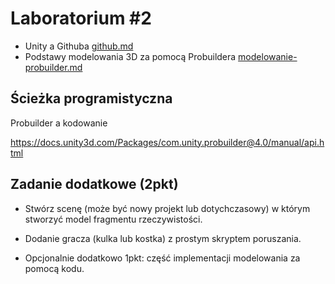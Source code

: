 # Laboratorium \#2


- Unity a Githuba [github.md](github.md)
- Podstawy modelowania 3D za pomocą Probuildera
  [modelowanie-probuilder.md](modelowanie-probuilder.md)

## Ścieżka programistyczna

Probuilder a kodowanie

https://docs.unity3d.com/Packages/com.unity.probuilder@4.0/manual/api.html

## Zadanie dodatkowe (2pkt)

- Stwórz scenę (może być nowy projekt lub dotychczasowy) w którym
  stworzyć model fragmentu rzeczywistości.

- Dodanie gracza (kulka lub kostka) z prostym skryptem poruszania.

- Opcjonalnie dodatkowo 1pkt: część implementacji modelowania za pomocą
  kodu.
